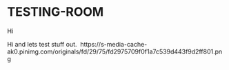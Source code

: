# TESTING-ROOM
<p x="0"y="0em"> Hi </p>
<body> Hi and lets test stuff out.</body>
<img> https://s-media-cache-ak0.pinimg.com/originals/fd/29/75/fd2975709f0f1a7c539d443f9d2ff801.png</img>
